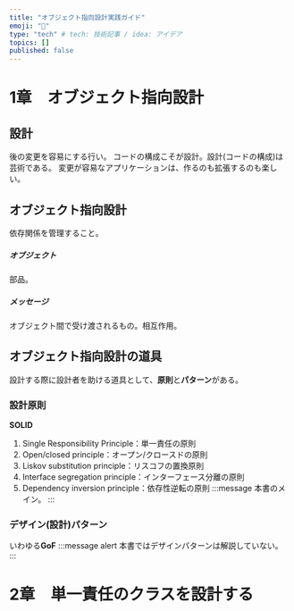 ```yaml
---
title: "オブジェクト指向設計実践ガイド"
emoji: "📘"
type: "tech" # tech: 技術記事 / idea: アイデア
topics: []
published: false
---
```


# 1章　オブジェクト指向設計

## 設計
後の変更を容易にする行い。
コードの構成こそが設計。設計(コードの構成)は芸術である。
変更が容易なアプリケーションは、作るのも拡張するのも楽しい。

## オブジェクト指向設計
依存関係を管理すること。
##### オブジェクト
部品。
##### メッセージ
オブジェクト間で受け渡されるもの。相互作用。

## オブジェクト指向設計の道具
設計する際に設計者を助ける道具として、**原則**と**パターン**がある。
### 設計原則
**SOLID**
1. Single Responsibility Principle：単一責任の原則
2. Open/closed principle：オープン/クロースドの原則
3. Liskov substitution principle：リスコフの置換原則
4. Interface segregation principle：インターフェース分離の原則
5. Dependency inversion principle：依存性逆転の原則
:::message
本書のメイン。
:::
### デザイン(設計)パターン
いわゆる**GoF**
:::message alert
本書ではデザインパターンは解説していない。
:::

# 2章　単一責任のクラスを設計する
